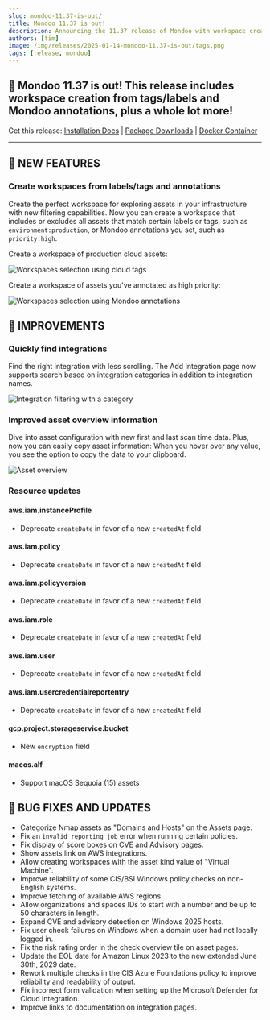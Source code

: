 ```yaml
---
slug: mondoo-11.37-is-out/
title: Mondoo 11.37 is out!
description: Announcing the 11.37 release of Mondoo with workspace creation from tags/labels and Mondoo annotations, plus a whole lot more!
authors: [tim]
image: /img/releases/2025-01-14-mondoo-11.37-is-out/tags.png
tags: [release, mondoo]
---
```


## 🥳 Mondoo 11.37 is out! This release includes workspace creation from tags/labels and Mondoo annotations, plus a whole lot more!

Get this release: [Installation Docs](https://mondoo.com/docs/cnspec/) | [Package Downloads](https://releases.mondoo.com/cnspec/) | [Docker Container](https://hub.docker.com/r/mondoo/cnspec)

---

## 🎉 NEW FEATURES

### Create workspaces from labels/tags and annotations

Create the perfect workspace for exploring assets in your infrastructure with new filtering capabilities. Now you can create a workspace that includes or excludes all assets that match certain labels or tags, such as `environment:production`, or Mondoo annotations you set, such as `priority:high`.

Create a workspace of production cloud assets:

![Workspaces selection using cloud tags](/img/releases/2025-01-14-mondoo-11.37-is-out/tags.png)

Create a workspace of assets you've annotated as high priority:

![Workspaces selection using Mondoo annotations](/img/releases/2025-01-14-mondoo-11.37-is-out/annotations.png)

## 🧹 IMPROVEMENTS

### Quickly find integrations

Find the right integration with less scrolling. The Add Integration page now supports search based on integration categories in addition to integration names.

![Integration filtering with a category](/img/releases/2025-01-14-mondoo-11.37-is-out/integration_filtering.png)

### Improved asset overview information

Dive into asset configuration with new first and last scan time data. Plus, now you can easily copy asset information: When you hover over any value, you see the option to copy the data to your clipboard.

![Asset overview](/img/releases/2025-01-14-mondoo-11.37-is-out/asset.png)

### Resource updates

#### aws.iam.instanceProfile

- Deprecate `createDate` in favor of a new `createdAt` field

#### aws.iam.policy

- Deprecate `createDate` in favor of a new `createdAt` field

#### aws.iam.policyversion

- Deprecate `createDate` in favor of a new `createdAt` field

#### aws.iam.role

- Deprecate `createDate` in favor of a new `createdAt` field

#### aws.iam.user

- Deprecate `createDate` in favor of a new `createdAt` field

#### aws.iam.usercredentialreportentry

- Deprecate `createDate` in favor of a new `createdAt` field

#### gcp.project.storageservice.bucket

- New `encryption` field

#### macos.alf

- Support macOS Sequoia (15) assets

## 🐛 BUG FIXES AND UPDATES

- Categorize Nmap assets as "Domains and Hosts" on the Assets page.
- Fix an `invalid reporting job` error when running certain policies.
- Fix display of score boxes on CVE and Advisory pages.
- Show assets link on AWS integrations.
- Allow creating workspaces with the asset kind value of "Virtual Machine".
- Improve reliability of some CIS/BSI Windows policy checks on non-English systems.
- Improve fetching of available AWS regions.
- Allow organizations and spaces IDs to start with a number and be up to 50 characters in length.
- Expand CVE and advisory detection on Windows 2025 hosts.
- Fix user check failures on Windows when a domain user had not locally logged in.
- Fix the risk rating order in the check overview tile on asset pages.
- Update the EOL date for Amazon Linux 2023 to the new extended June 30th, 2029 date.
- Rework multiple checks in the CIS Azure Foundations policy to improve reliability and readability of output.
- Fix incorrect form validation when setting up the Microsoft Defender for Cloud integration.
- Improve links to documentation on integration pages.
